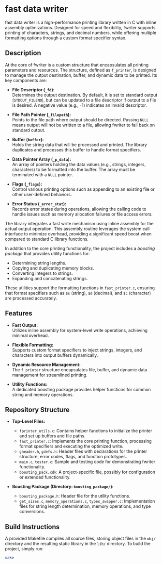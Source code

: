 # fast data writer

fast data writer is a high-performance printing library written in C with inline assembly optimizations. Designed for speed and flexibility, fwriter supports printing of characters, strings, and decimal numbers, while offering multiple formatting options through a custom format specifier syntax.

## Description

At the core of fwriter is a custom structure that encapsulates all printing parameters and resources. The structure, defined as `f_printer`, is designed to manage the output destination, buffer, and dynamic data to be printed. Its key components are:

- **File Descriptor (`_fd`):**  
  Determines the output destination. By default, it is set to standard output (`STDOUT_FILENO`), but can be updated to a file descriptor if output to a file is desired. A negative value (e.g., -1) indicates an invalid descriptor.

- **File Path Pointer (`_filepath`):**  
  Points to the file path where output should be directed. Passing `NULL` means output will not be written to a file, allowing fwriter to fall back on standard output.

- **Buffer (`buffer`):**  
  Holds the string data that will be processed and printed. The library duplicates and processes this buffer to handle format specifiers.

- **Data Pointer Array (`_p_data`):**  
  An array of pointers holding the data values (e.g., strings, integers, characters) to be formatted into the buffer. The array must be terminated with a `NULL` pointer.

- **Flags (`_flags`):**  
  Control various printing options such as appending to an existing file or other user-defined behaviors.

- **Error Status (`_error_stat`):**  
  Records error states during operations, allowing the calling code to handle issues such as memory allocation failures or file access errors.

The library integrates a fast write mechanism using inline assembly for the actual output operation. This assembly routine leverages the system call interface to minimize overhead, providing a significant speed boost when compared to standard C library functions.

In addition to the core printing functionality, the project includes a *boosting package* that provides utility functions for:
- Determining string lengths.
- Copying and duplicating memory blocks.
- Converting integers to strings.
- Expanding and concatenating strings.

These utilities support the formatting functions in `fast_printer.c`, ensuring that format specifiers such as `$s` (string), `$d` (decimal), and `$c` (character) are processed accurately.

## Features

- **Fast Output:**  
  Utilizes inline assembly for system-level write operations, achieving minimal overhead.

- **Flexible Formatting:**  
  Supports custom format specifiers to inject strings, integers, and characters into output buffers dynamically.

- **Dynamic Resource Management:**  
  The `f_printer` structure encapsulates file, buffer, and dynamic data management for streamlined printing.

- **Utility Functions:**  
  A dedicated boosting package provides helper functions for common string and memory operations.

## Repository Structure

- **Top-Level Files:**
  - `fprinter_utils.c`: Contains helper functions to initialize the printer and set up buffers and file paths.
  - `fast_printer.c`: Implements the core printing function, processing format specifiers and executing the optimized write.
  - `gheader.h`, `gdefs.h`: Header files with declarations for the printer structure, error codes, flags, and function prototypes.
  - `main.c`, `tester.c`: Sample and testing code for demonstrating fwriter functionality.
  - `boosting_pack.xdk`: A project-specific file, possibly for configuration or extended functionality.

- **Boosting Package (Directory: `boosting_package/`):**
  - `boosting_package.h`: Header file for the utility functions.
  - `get_sizes.c`, `memory_operations.c`, `types_swapper.c`: Implementation files for string length determination, memory operations, and type conversions.

## Build Instructions

A provided Makefile compiles all source files, storing object files in the `obj/` directory and the resulting static library in the `lib/` directory. To build the project, simply run:

```bash
make
